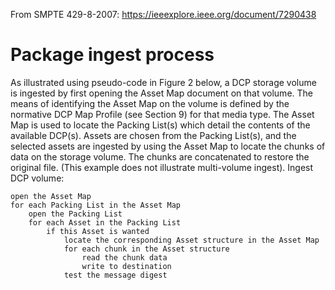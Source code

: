 From SMPTE 429-8-2007: https://ieeexplore.ieee.org/document/7290438

# Package ingest process
As illustrated using pseudo-code in Figure 2 below, a DCP storage volume is ingested by first opening the Asset Map document on that volume. The means of identifying the Asset Map on the volume is defined by the normative DCP Map Profile (see Section 9) for that media type. The Asset Map is used to locate the Packing List(s) which detail the contents of the available DCP(s). Assets are chosen from the Packing List(s), and the selected assets are ingested by using the Asset Map to locate the chunks of data on the storage volume. The chunks are concatenated to restore the original file. (This example does not illustrate multi-volume ingest). Ingest DCP volume:

```
open the Asset Map
for each Packing List in the Asset Map
    open the Packing List
    for each Asset in the Packing List
        if this Asset is wanted
            locate the corresponding Asset structure in the Asset Map
            for each chunk in the Asset structure
                read the chunk data
                write to destination
            test the message digest
```